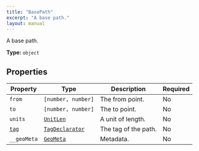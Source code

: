 ```yaml
---
title: "BasePath"
excerpt: "A base path."
layout: manual
---
```


A base path.

**Type:** `object`





## Properties

| Property | Type | Description | Required |
|----------|------|-------------|----------|
| `from` |`[number, number]`| The from point. | No |
| `to` |`[number, number]`| The to point. | No |
| `units` |[`UnitLen`](/docs/kcl/types/UnitLen)| A unit of length. | No |
| [`tag`](/docs/kcl/types/tag) |[`TagDeclarator`](/docs/kcl/types#tag-declaration)| The tag of the path. | No |
| `__geoMeta` |[`GeoMeta`](/docs/kcl/types/GeoMeta)| Metadata. | No |


